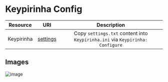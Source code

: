 # Keypirinha Config

Resource|URI|Description
|:-:|:-:|:-:|
Keypirinha|[settings](https://github.com/mezdelex/KeypirinhaConfig/blob/main/settings.txt)|Copy `settings.txt` content into `Keypirinha.ini` via `Keypirinha: Configure`

## Images
![image](https://github.com/mezdelex/KeypirinhaConfig/assets/59997405/6cdfab82-c0e1-466c-9106-7a873b390514)
